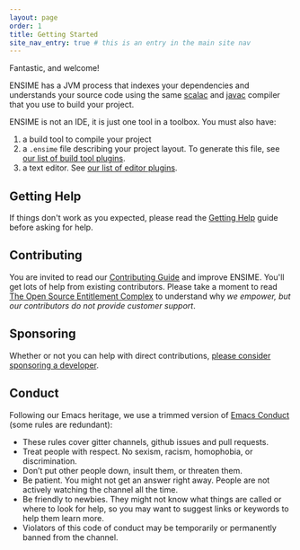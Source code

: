 ```yaml
---
layout: page
order: 1
title: Getting Started
site_nav_entry: true # this is an entry in the main site nav
---
```


Fantastic, and welcome!

ENSIME has a JVM process that indexes your dependencies and understands your source code using the same [scalac](http://www.scala-lang.org/files/archive/nightly/docs/compiler/index.html#scala.tools.nsc.interactive.package) and [javac](https://docs.oracle.com/javase/8/docs/jdk/api/javac/tree/) compiler that you use to build your project.

ENSIME is not an IDE, it is just one tool in a toolbox. You must also have:

1. a build tool to compile your project
2. a `.ensime` file describing your project layout. To generate this file, see [our list of build tool plugins](/build_tools/).
2. a text editor. See [our list of editor plugins](/editors/).

## Getting Help

If things don't work as you expected, please read the [Getting Help](/getting_help) guide before asking for help.

## Contributing

You are invited to read our [Contributing Guide](/contributing) and improve ENSIME. You'll get lots of help from existing contributors. Please take a moment to read [The Open Source Entitlement Complex](https://medium.com/@fommil/the-open-source-entitlement-complex-bcb718e2326d#.tvgf7fn0v) to understand why *we empower, but our contributors do not provide customer support*.

## Sponsoring

Whether or not you can help with direct contributions, [please consider sponsoring a developer](/sponsor).

## Conduct

Following our Emacs heritage, we use a trimmed version of [Emacs Conduct](https://www.emacswiki.org/emacs/EmacsChannel#toc3) (some rules are redundant):

- These rules cover gitter channels, github issues and pull requests.
- Treat people with respect. No sexism, racism, homophobia, or discrimination.
- Don’t put other people down, insult them, or threaten them.
- Be patient. You might not get an answer right away. People are not actively watching the channel all the time.
- Be friendly to newbies. They might not know what things are called or where to look for help, so you may want to suggest links or keywords to help them learn more.
- Violators of this code of conduct may be temporarily or permanently banned from the channel.

